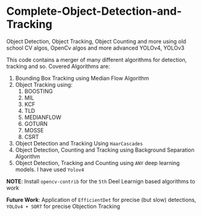 # Complete-Object-Detection-and-Tracking
Object Detection, Object Tracking, Object Counting and more using old school CV algos, OpenCv algos and more advanced YOLOv4, YOLOv3

This code contains a merger of many different algorithms for detection, tracking and so. Covered Algorithms are:
1. Bounding Box Tracking using Median Flow Algorithm
2. Object Tracking using:
      1. BOOSTING
      2. MIL
      3. KCF
      4. TLD
      5. MEDIANFLOW
      6. GOTURN
      7. MOSSE
      8. CSRT
3. Object Detection and Tracking Using `HaarCascades`
4. Object Detection, Counting and Tracking using Background Separation Algorithm
5. Object Detection, Tracking and Counting using `ANY` deep learning models. I have used `Yolov4`

**NOTE**: Install `opencv-contrib` for the `5th` Deel Learnign based algorithms to work

**Future Work**: Application of  `EfficientDet` for precise (but slow) detections, `YOLOv4 + SORT` for precise Objection Tracking
